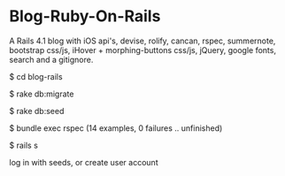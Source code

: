 Blog-Ruby-On-Rails
==========


A Rails 4.1 blog with iOS api's, devise, rolify, cancan, rspec, summernote, bootstrap css/js, iHover + morphing-buttons css/js, jQuery, google fonts, search and a gitignore.

$ cd blog-rails

$ rake db:migrate

$ rake db:seed

$ bundle exec rspec (14 examples, 0 failures .. unfinished)

$ rails s

log in with seeds, or create user account
